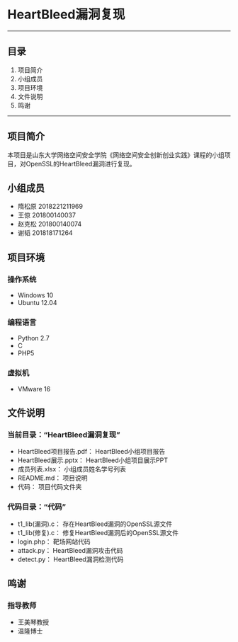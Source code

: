 # HeartBleed漏洞复现

---

## 目录

1. 项目简介
2. 小组成员
3. 项目环境
4. 文件说明
5. 鸣谢

---

## 项目简介
本项目是山东大学网络空间安全学院《网络空间安全创新创业实践》课程的小组项目，对OpenSSL的HeartBleed漏洞进行复现。

## 小组成员
+ 隋松原 2018221211969
+ 王倞 201800140037
+ 赵克松 201800140074
+ 谢韬 201818171264



## 项目环境
### 操作系统
+ Windows 10
+ Ubuntu 12.04

### 编程语言
+ Python 2.7
+ C
+ PHP5

### 虚拟机
+ VMware 16



## 文件说明
### 当前目录：“HeartBleed漏洞复现”
+ HeartBleed项目报告.pdf： HeartBleed小组项目报告
+ HeartBleed展示.pptx： HeartBleed小组项目展示PPT
+ 成员列表.xlsx： 小组成员姓名学号列表
+ README.md： 项目说明
+ 代码： 项目代码文件夹

### 代码目录：“代码”
+ t1_lib(漏洞).c： 存在HeartBleed漏洞的OpenSSL源文件
+ t1_lib(修复).c： 修复HeartBleed漏洞后的OpenSSL源文件
+ login.php： 靶场网站代码
+ attack.py： HeartBleed漏洞攻击代码
+ detect.py： HeartBleed漏洞检测代码




## 鸣谢
### 指导教师
+ 王美琴教授
+ 温隆博士